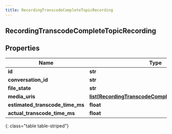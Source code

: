 ```yaml
---
title: RecordingTranscodeCompleteTopicRecording
---
```

## RecordingTranscodeCompleteTopicRecording

## Properties

|Name | Type | Description | Notes|
|------------ | ------------- | ------------- | -------------|
| **id** | **str** |  | [optional] |
| **conversation_id** | **str** |  | [optional] |
| **file_state** | **str** |  | [optional] |
| **media_uris** | [**list[RecordingTranscodeCompleteTopicMediaResult]**](RecordingTranscodeCompleteTopicMediaResult.html) |  | [optional] |
| **estimated_transcode_time_ms** | **float** |  | [optional] |
| **actual_transcode_time_ms** | **float** |  | [optional] |
{: class="table table-striped"}


